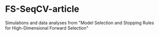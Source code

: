 # FS-SeqCV-article

Simulations and data analyses from "Model Selection and Stopping Rules for High-Dimensional Forward Selection"
